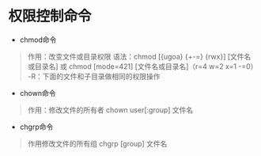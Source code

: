 # 权限控制命令

- chmod命令

> 作用：改变文件或目录权限
> 语法：chmod [{ugoa} {+-=} {rwx}] [文件名或目录名] 或 chmod [mode=421] [文件名或目录名]（r=4 w=2 x=1 -=0）
> -R：下面的文件和子目录做相同的权限操作

- chown命令

> 作用：修改文件的所有者
> chown user[:group] 文件名

- chgrp命令

> 作用修改文件的所有组
> chgrp [group] 文件名

